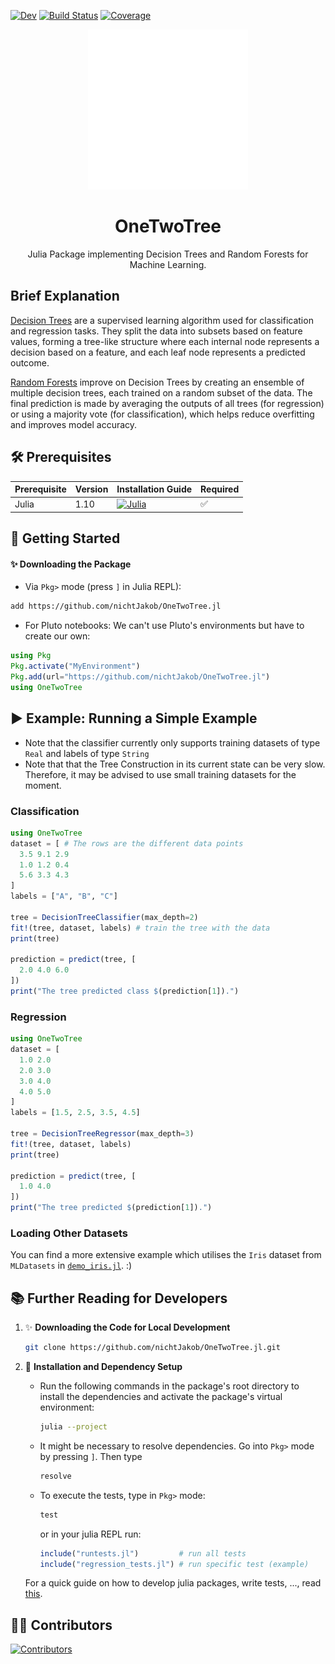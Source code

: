 [![Dev](https://img.shields.io/badge/docs-dev-blue.svg)](https://nichtJakob.github.io/OneTwoTree.jl/dev/)
[![Build Status](https://github.com/nichtJakob/OneTwoTree.jl/actions/workflows/CI.yml/badge.svg?branch=master)](https://github.com/nichtJakob/OneTwoTree.jl/actions/workflows/CI.yml?query=branch%3Amaster)
[![Coverage](https://codecov.io/gh/nichtJakob/OneTwoTree.jl/branch/master/graph/badge.svg)](https://codecov.io/gh/nichtJakob/OneTwoTree.jl)

<div align="center">
  <img src="assets/decision_tree_logo.svg" height="256" />
  <h1>OneTwoTree</h1>
  <p>Julia Package implementing Decision Trees and Random Forests for Machine Learning.</p>
</div>

## Brief Explanation

[Decision Trees](https://en.wikipedia.org/wiki/Decision_tree) are a supervised learning algorithm used for classification and regression tasks. They split the data into subsets based on feature values, forming a tree-like structure where each internal node represents a decision based on a feature, and each leaf node represents a predicted outcome.

[Random Forests](https://en.wikipedia.org/wiki/Random_forest) improve on Decision Trees by creating an ensemble of multiple decision trees, each trained on a random subset of the data. The final prediction is made by averaging the outputs of all trees (for regression) or using a majority vote (for classification), which helps reduce overfitting and improves model accuracy.

## 🛠️ Prerequisites

| Prerequisite | Version | Installation Guide | Required |
|--------------|---------|--------------------|----------|
| Julia       | 1.10    | [![Julia](https://img.shields.io/badge/Julia-v1.10-blue)](https://julialang.org/downloads/) | ✅ |


## 🚀 Getting Started

#### ✨ Downloading the Package
- Via `Pkg>` mode (press `]` in Julia REPL):

```bash
add https://github.com/nichtJakob/OneTwoTree.jl
```

- For Pluto notebooks: We can't use Pluto's environments but have to create our own:
```julia
using Pkg
Pkg.activate("MyEnvironment")
Pkg.add(url="https://github.com/nichtJakob/OneTwoTree.jl")
using OneTwoTree
```


## ▶️ **Example: Running a Simple Example**

- Note that the classifier currently only supports training datasets of type `Real` and labels of type `String`
- Note that that the Tree Construction in its current state can be very slow. Therefore, it may be advised to use small training datasets for the moment.

### Classification
  ```julia
  using OneTwoTree
  dataset = [ # The rows are the different data points
    3.5 9.1 2.9
    1.0 1.2 0.4
    5.6 3.3 4.3
  ]
  labels = ["A", "B", "C"]

  tree = DecisionTreeClassifier(max_depth=2)
  fit!(tree, dataset, labels) # train the tree with the data
  print(tree)

  prediction = predict(tree, [
    2.0 4.0 6.0
  ])
  print("The tree predicted class $(prediction[1]).")
  ```

### Regression
  ```julia
  using OneTwoTree
  dataset = [
    1.0 2.0
    2.0 3.0
    3.0 4.0
    4.0 5.0
  ]
  labels = [1.5, 2.5, 3.5, 4.5]

  tree = DecisionTreeRegressor(max_depth=3)
  fit!(tree, dataset, labels)
  print(tree)

  prediction = predict(tree, [
    1.0 4.0
  ])
  print("The tree predicted $(prediction[1]).")
  ```
   ### Loading Other Datasets
   You can find a more extensive example which utilises the `Iris` dataset from `MLDatasets` in [`demo_iris.jl`](https://github.com/nichtJakob/OneTwoTree.jl/blob/master/demo_iris.jl). :)

## 📚 **Further Reading for Developers**


1. ✨ **Downloading the Code for Local Development**

      ``` bash
      git clone https://github.com/nichtJakob/OneTwoTree.jl.git
      ```




2. 🔧 **Installation and Dependency Setup**

    - Run the following commands in the package's root directory to install the dependencies and activate the package's virtual environment:

      ```bash
      julia --project
      ```
    - It might be necessary to resolve dependencies.
    Go into `Pkg>` mode by pressing `]`. Then type
      ```julia
      resolve
      ```
   - To execute the tests, type in `Pkg>` mode:
     ```julia
     test
     ```

     or in your julia REPL run:
     ```julia
     include("runtests.jl")         # run all tests
     include("regression_tests.jl") # run specific test (example)
     ```

    For a quick guide on how to develop julia packages, write tests, ...,  read [this](https://adrianhill.de/julia-ml-course/write/).

## 👩‍💻 Contributors
[![Contributors](https://contrib.rocks/image?repo=nichtJakob/OneTwoTree.jl)](https://github.com/nichtJakob/OneTwoTree.jl/graphs/contributors)
